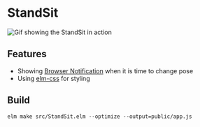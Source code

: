# StandSit

![Gif showing the StandSit in action](https://user-images.githubusercontent.com/10794501/101062848-cae25b80-359a-11eb-8d99-31f9d2ea456c.gif)

## Features

- Showing [Browser Notification](https://developer.mozilla.org/en-US/docs/Web/API/Notifications_API) when it is time to change pose
- Using [elm-css](https://package.elm-lang.org/packages/rtfeldman/elm-css/16.1.0/) for styling

## Build

```
elm make src/StandSit.elm --optimize --output=public/app.js
```

